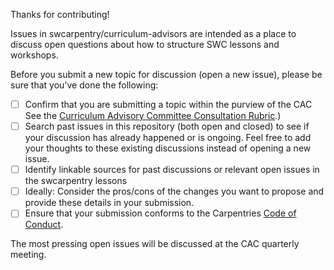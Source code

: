 Thanks for contributing!

Issues in swcarpentry/curriculum-advisors are intended as a place to discuss
open questions about how to structure SWC lessons and workshops.

Before you submit a new topic for discussion (open a new issue), please be sure
that you've done the following:

- [ ] Confirm that you are submitting a topic within the purview of the CAC
      See the
      [Curriculum Advisory Committee Consultation Rubric](https://docs.carpentries.org/topic_folders/lesson_development/cac-consult-rubric.html).)
- [ ] Search past issues in this repository (both open and closed) to see if
      your discussion has already happened or is ongoing.
      Feel free to add your thoughts to these existing discussions instead of
      opening a new issue.
- [ ] Identify linkable sources for past discussions or relevant open
      issues in the swcarpentry lessons
- [ ] Ideally: Consider the pros/cons of the changes you want to propose and
      provide these details in your submission.
- [ ] Ensure that your submission conforms to the Carpentries [Code of Conduct](https://docs.carpentries.org/topic_folders/policies/index_coc.html).

The most pressing open issues will be discussed at the CAC quarterly meeting.
